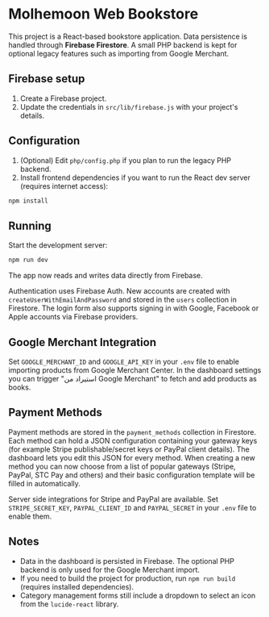 # Molhemoon Web Bookstore

This project is a React-based bookstore application. Data persistence is handled
through **Firebase Firestore**. A small PHP backend is kept for optional legacy
features such as importing from Google Merchant.

## Firebase setup
1. Create a Firebase project.
2. Update the credentials in `src/lib/firebase.js` with your project's details.

## Configuration
1. (Optional) Edit `php/config.php` if you plan to run the legacy PHP backend.
2. Install frontend dependencies if you want to run the React dev server (requires internet access):

```bash
npm install
```

## Running
Start the development server:

```bash
npm run dev
```

The app now reads and writes data directly from Firebase.

Authentication uses Firebase Auth. New accounts are created with `createUserWithEmailAndPassword` and stored in the `users` collection in Firestore. The login form also supports signing in with Google, Facebook or Apple accounts via Firebase providers.

## Google Merchant Integration
Set `GOOGLE_MERCHANT_ID` and `GOOGLE_API_KEY` in your `.env` file to enable importing products from Google Merchant Center. In the dashboard settings you can trigger "استيراد من Google Merchant" to fetch and add products as books.

## Payment Methods
Payment methods are stored in the `payment_methods` collection in Firestore. Each method can hold a JSON configuration containing your gateway keys (for example Stripe publishable/secret keys or PayPal client details). The dashboard lets you edit this JSON for every method. When creating a new method you can now choose from a list of popular gateways (Stripe, PayPal, STC Pay and others) and their basic configuration template will be filled in automatically.

Server side integrations for Stripe and PayPal are available. Set `STRIPE_SECRET_KEY`, `PAYPAL_CLIENT_ID` and `PAYPAL_SECRET` in your `.env` file to enable them.

## Notes
- Data in the dashboard is persisted in Firebase. The optional PHP backend is only used for the Google Merchant import.
- If you need to build the project for production, run `npm run build` (requires installed dependencies).
- Category management forms still include a dropdown to select an icon from the `lucide-react` library.
